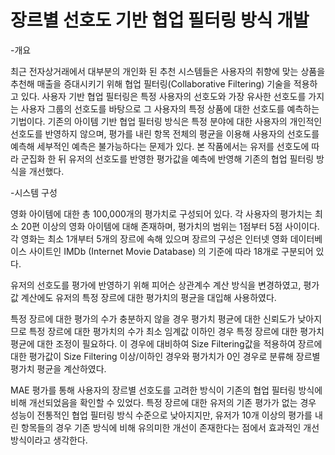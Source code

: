 # 장르별 선호도 기반 협업 필터링 방식 개발

-개요

최근 전자상거래에서 대부분의 개인화 된 추천 시스템들은 사용자의 취향에 맞는 상품을 추천해 매출을 증대시키기 위해 협업 필터링(Collaborative Filtering) 기술을 적용하고 있다. 사용자 기반 협업 필터링은 특정 사용자의 선호도와 가장 유사한 선호도를 가지는 사용자 그룹의 선호도를 바탕으로 그 사용자의 특정 상품에 대한 선호도를 예측하는 기법이다. 
기존의 아이템 기반 협업 필터링 방식은 특정 분야에 대한 사용자의 개인적인 선호도를 반영하지 않으며, 평가를 내린 항목 전체의 평균을 이용해 사용자의 선호도를 예측해 세부적인 예측은 불가능하다는 문제가 있다.
본 작품에서는 유저를 선호도에 따라 군집화 한 뒤 유저의 선호도를 반영한 평가값을 예측에 반영해 기존의 협업 필터링 방식을 개선했다.

-시스템 구성

영화 아이템에 대한 총 100,000개의 평가치로 구성되어 있다. 각 사용자의 평가치는 최소 20편 이상의 영화 아이템에 대해 존재하며, 평가치의 범위는 1점부터 5점 사이이다. 각 영화는 최소 1개부터 5개의 장르에 속해 있으며 장르의 구성은 인터넷 영화 데이터베이스 사이트인 IMDb (Internet Movie Database) 의 기준에 따라 18개로 구분되어 있다.

유저의 선호도를 평가에 반영하기 위해 피어슨 상관계수 계산 방식을 변경하였고, 평가값 계산에도 유저의 특정 장르에 대한 평가치의 평균을 대입해 사용하였다.

특정 장르에 대한 평가의 수가 충분하지 않을 경우 평가치 평균에 대한 신뢰도가 낮아지므로 특정 장르에 대한 평가치의 수가 최소 임계값 이하인 경우 특정 장르에 대한 평가치 평균에 대한 조정이 필요하다. 이 경우에 대비하여 Size Filtering값을 적용하여 장르에 대한 평가값이 Size Filtering 이상/이하인 경우와 평가치가 0인 경우로 분류해 장르별 평가치 평균을 계산하였다.

MAE 평가를 통해 사용자의 장르별 선호도를 고려한 방식이 기존의 협업 필터링 방식에 비해 개선되었음을 확인할 수 있었다. 특정 장르에 대한 유저의 기존 평가가 없는 경우 성능이 전통적인 협업 필터링 방식 수준으로 낮아지지만, 유저가 10개 이상의 평가를 내린 항목들의 경우 기존 방식에 비해 유의미한 개선이 존재한다는 점에서 효과적인 개선 방식이라고 생각한다.
